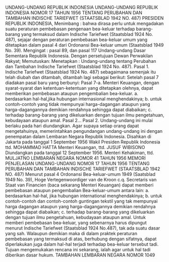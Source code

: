  UNDANG-UNDANG REPUBLIK INDONESIA UNDANG-UNDANG REPUBLIK INDONESIA NOMOR 17 TAHUN 1956 TENTANG PERUBAHAN DAN TAMBAHAN INDISCHE TARIEFWET (STAATSBLAD 1942 NO. 487) PRESIDEN REPUBLIK INDONESIA,
Menimbang :
 bahwa dirasa perlu untuk mengadakan suatu peraturan pembebasan pengenaan bea-keluar terhadap barang-barang yang termaksud dalam Indische Tariefwet (Staatsblad 1924 No. 487), sejajar dengan peraturan pembebasan bea-keluar umum yang ditetapkan dalam pasal 4 dari Ordonansi Bea-keluar umum (Staatsblad 1949 No. 39).
Mengingat :
 pasal 89, dan pasal 117 Undang-undang Dasar Sementara Republik Indonesia. Dengan persetujuan Dewan Perwakilan Rakyat; Memutuskan: Menetapkan : Undang-undang tentang Perubahan dan Tambahan Indische Tariefwet (Staatsblad 1924 No. 487). Pasal 1. Indische Tariefwet (Staatsblad 1924 No. 487) sebagaimana semenjak itu telah diubah dan ditambah, ditambah lagi sebagai berikut: Setelah pasal 7 diadakan pasal baru yang berbunyi: Pasal 7-a. Menteri Keuangan, dengan syarat-syarat dan ketentuan-ketentuan yang ditetapkan olehnya, dapat memberikan pembebasan ataupun pengembalian bea-keluar.
a. berdasarkan hal-hal,jika hubungan internasional menghendakinya;
b. untuk contoh-contoh yang tidak mempunyai harga-dagangan ataupun yang harga-dagangannya demikian rendahnya sehingga dapat diabaikan;
c. terhadap barang-barang yang dikeluarkan dengan tujuan ilmu pengetahuan, kebudayaan ataupun amal. Pasal 2… Pasal 2. Undang-undang ini mulai berlaku pada hari diundangkan. Agar supaya setiap orang dapat mengetahuinya, memerintahkan pengundangan undang-undang ini dengan penempatan dalam Lembaran Negara Republik Indonesia. Disahkan di Jakarta pada tanggal 1 September 1956 Wakil Presiden Republik Indonesia ttd. MOHAMMAD HATTA Menteri Keuangan, ttd. JUSUF WIBISONO Diundangkan pada tanggal 12 September 1956. Menteri Kehakiman, ttd. MULJATNO LEMBARAN NEGARA NOMOR 41 TAHUN 1956 MEMORI PENJELASAN UNDANG-UNDANG NOMOR 17 TAHUN 1956 TENTANG PERUBAHAN DAN TAMBAHAN INDISCHE TARIEFWET (STAATSBLAD 1942 NO. 487) Menurut pasal 4 Ordonansi Bea-keluar-umum 1949 (Saatsblad 1949 No. 39), Hoge Vertegenwoordiger van de Kroon c.q. Secretaris van Staat van Financien (baca sekarang Menteri Keuangan) dapat memberi pembebasan ataupun pengembalian Bea-keluar-umum antara lain:
a. berdasarkan hal-hal, jika hubungan international menghendakinya;
b. untuk contoh-contoh dan contoh-contoh guntingan tekstil yang tak mempunyai harga dagangan ataupun yang harga-dagangannya demikian rendahnya sehingga dapat diabaikan;
c. terhadap barang-barang yang dikeluarkan dengan tujuan ilmu pengetahuan, kebudayaan ataupun amal. Untuk memberi pembebasan bea-keluar, yang sebenarnya harus dipungut menurut Indische Tariefwet (Staatsblad 1924 No.487), tak ada suatu dasar yang sah. Walaupun demikian maka di dalam praktek peraturan pembebasan yang termaksud di atas, berhubung dengan sifatnya, dapat diperlakukan juga dalam hal-hal terjadi terhadap bea-keluar tersebut tadi. Tujuan mengemukakan rencana ini sekarang, ialah agar untuk hal tadi diberikan dasar hukum. TAMBAHAN LEMBARAN NEGARA NOMOR 1049